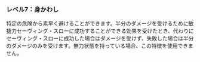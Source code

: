 ### レベル7：身かわし

特定の危険から素早く避けることができます。半分のダメージを受けるために敏捷力セーヴィング・スローに成功することができる効果を受けたとき、代わりにセーヴィング・スローに成功した場合はダメージを受けず、失敗した場合は半分のダメージのみを受けます。無力状態を持っている場合、この特徴を使用できません。
